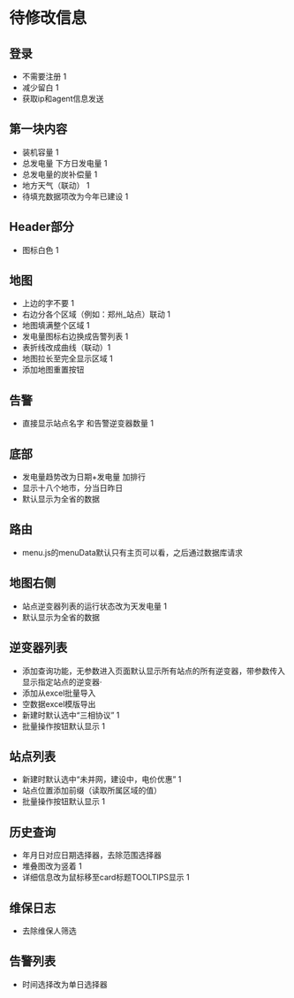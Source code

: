 # 待修改信息

## 登录

* 不需要注册 1
* 减少留白 1
* 获取ip和agent信息发送 

## 第一块内容

* 装机容量 1
* 总发电量  下方日发电量 1
* 总发电量的炭补偿量 1
* 地方天气（联动） 1
* 待填充数据项改为今年已建设 1

## Header部分

* 图标白色 1

## 地图

* 上边的字不要 1
* 右边分各个区域（例如：郑州_站点）联动 1
* 地图填满整个区域 1
* 发电量图标右边换成告警列表 1
* 表折线改成曲线（联动）1
* 地图拉长至完全显示区域 1
* 添加地图重置按钮

## 告警  

* 直接显示站点名字 和告警逆变器数量 1

## 底部  

* 发电量趋势改为日期+发电量 加排行
* 显示十八个地市，分当日昨日
* 默认显示为全省的数据

## 路由

* menu.js的menuData默认只有主页可以看，之后通过数据库请求

## 地图右侧

* 站点逆变器列表的运行状态改为天发电量 1
* 默认显示为全省的数据

## 逆变器列表

* 添加查询功能，无参数进入页面默认显示所有站点的所有逆变器，带参数传入显示指定站点的逆变器·
* 添加从excel批量导入
* 空数据excel模版导出
* 新建时默认选中“三相协议” 1
* 批量操作按钮默认显示 1

## 站点列表

* 新建时默认选中“未并网，建设中，电价优惠” 1
* 站点位置添加前缀（读取所属区域的值）
* 批量操作按钮默认显示 1

## 历史查询

* 年月日对应日期选择器，去除范围选择器
* 堆叠图改为竖着 1
* 详细信息改为鼠标移至card标题TOOLTIPS显示 1

## 维保日志

* 去除维保人筛选

## 告警列表

* 时间选择改为单日选择器